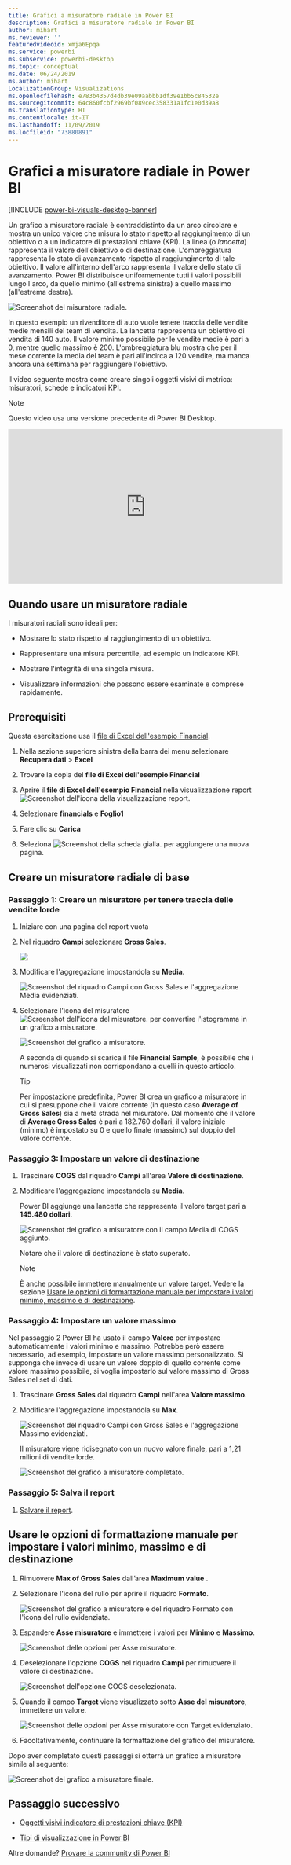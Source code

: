 ```yaml
---
title: Grafici a misuratore radiale in Power BI
description: Grafici a misuratore radiale in Power BI
author: mihart
ms.reviewer: ''
featuredvideoid: xmja6Epqa
ms.service: powerbi
ms.subservice: powerbi-desktop
ms.topic: conceptual
ms.date: 06/24/2019
ms.author: mihart
LocalizationGroup: Visualizations
ms.openlocfilehash: e783b4357d4db39e09aabbb1df39e1bb5c84532e
ms.sourcegitcommit: 64c860fcbf2969bf089cec358331a1fc1e0d39a8
ms.translationtype: HT
ms.contentlocale: it-IT
ms.lasthandoff: 11/09/2019
ms.locfileid: "73880891"
---
```

# <a name="radial-gauge-charts-in-power-bi"></a>Grafici a misuratore radiale in Power BI

[!INCLUDE [power-bi-visuals-desktop-banner](../includes/power-bi-visuals-desktop-banner.md)]

Un grafico a misuratore radiale è contraddistinto da un arco circolare e mostra un unico valore che misura lo stato rispetto al raggiungimento di un obiettivo o a un indicatore di prestazioni chiave (KPI). La linea (o *lancetta*) rappresenta il valore dell'obiettivo o di destinazione. L'ombreggiatura rappresenta lo stato di avanzamento rispetto al raggiungimento di tale obiettivo. Il valore all'interno dell'arco rappresenta il valore dello stato di avanzamento. Power BI distribuisce uniformemente tutti i valori possibili lungo l'arco, da quello minimo (all'estrema sinistra) a quello massimo (all'estrema destra).

![Screenshot del misuratore radiale.](media/power-bi-visualization-radial-gauge-charts/gauge-m.png)

In questo esempio un rivenditore di auto vuole tenere traccia delle vendite medie mensili del team di vendita. La lancetta rappresenta un obiettivo di vendita di 140 auto. Il valore minimo possibile per le vendite medie è pari a 0, mentre quello massimo è 200.  L'ombreggiatura blu mostra che per il mese corrente la media del team è pari all'incirca a 120 vendite, ma manca ancora una settimana per raggiungere l'obiettivo.

Il video seguente mostra come creare singoli oggetti visivi di metrica: misuratori, schede e indicatori KPI.
   > [!NOTE]
   > Questo video usa una versione precedente di Power BI Desktop.
   > 
   > 
<iframe width="560" height="315" src="https://www.youtube.com/embed/xmja6EpqaO0?list=PL1N57mwBHtN0JFoKSR0n-tBkUJHeMP2cP" frameborder="0" allowfullscreen></iframe>

## <a name="when-to-use-a-radial-gauge"></a>Quando usare un misuratore radiale

I misuratori radiali sono ideali per:

* Mostrare lo stato rispetto al raggiungimento di un obiettivo.

* Rappresentare una misura percentile, ad esempio un indicatore KPI.

* Mostrare l'integrità di una singola misura.

* Visualizzare informazioni che possono essere esaminate e comprese rapidamente.

## <a name="prerequisites"></a>Prerequisiti

Questa esercitazione usa il [file di Excel dell'esempio Financial](https://download.microsoft.com/download/9/6/D/96DDC2FF-2568-491D-AAFA-AFDD6F763AE3/Retail%20Analysis%20Sample%20PBIX.pbix).

1. Nella sezione superiore sinistra della barra dei menu selezionare **Recupera dati** > **Excel**
   
2. Trovare la copia del **file di Excel dell'esempio Financial**

1. Aprire il **file di Excel dell'esempio Financial** nella visualizzazione report ![Screenshot dell'icona della visualizzazione report](media/power-bi-visualization-kpi/power-bi-report-view.png).

1. Selezionare **financials** e **Foglio1**

1. Fare clic su **Carica**

1. Seleziona ![Screenshot della scheda gialla.](media/power-bi-visualization-kpi/power-bi-yellow-tab.png) per aggiungere una nuova pagina.



## <a name="create-a-basic-radial-gauge"></a>Creare un misuratore radiale di base

### <a name="step-1-create-a-gauge-to-track-gross-sales"></a>Passaggio 1: Creare un misuratore per tenere traccia delle vendite lorde

1. Iniziare con una pagina del report vuota

1. Nel riquadro **Campi** selezionare **Gross Sales**.

   ![](media/power-bi-visualization-radial-gauge-charts/grosssalesvalue-new.png)

1. Modificare l'aggregazione impostandola su **Media**.

   ![Screenshot del riquadro Campi con Gross Sales e l'aggregazione Media evidenziati.](media/power-bi-visualization-radial-gauge-charts/changetoaverage-new.png)

1. Selezionare l'icona del misuratore ![Screenshot dell'icona del misuratore.](media/power-bi-visualization-radial-gauge-charts/gaugeicon-new.png) per convertire l'istogramma in un grafico a misuratore.

    ![Screenshot del grafico a misuratore.](media/power-bi-visualization-radial-gauge-charts/gauge-no-target.png)

    A seconda di quando si scarica il file **Financial Sample**, è possibile che i numerosi visualizzati non corrispondano a quelli in questo articolo.

    > [!TIP]
    > Per impostazione predefinita, Power BI crea un grafico a misuratore in cui si presuppone che il valore corrente (in questo caso **Average of Gross Sales**) sia a metà strada nel misuratore. Dal momento che il valore di **Average Gross Sales** è pari a 182.760 dollari, il valore iniziale (minimo) è impostato su 0 e quello finale (massimo) sul doppio del valore corrente.

### <a name="step-3-set-a-target-value"></a>Passaggio 3: Impostare un valore di destinazione

1. Trascinare **COGS** dal riquadro **Campi** all'area **Valore di destinazione**.

1. Modificare l'aggregazione impostandola su **Media**.

   Power BI aggiunge una lancetta che rappresenta il valore target pari a **145.480 dollari**.

   ![Screenshot del grafico a misuratore con il campo Media di COGS aggiunto.](media/power-bi-visualization-radial-gauge-charts/gaugeinprogress-new.png)

    Notare che il valore di destinazione è stato superato.

   > [!NOTE]
   > È anche possibile immettere manualmente un valore target. Vedere la sezione [Usare le opzioni di formattazione manuale per impostare i valori minimo, massimo e di destinazione](#use-manual-format-options-to-set-minimum-maximum-and-target-values).

### <a name="step-4-set-a-maximum-value"></a>Passaggio 4: Impostare un valore massimo

Nel passaggio 2 Power BI ha usato il campo **Valore** per impostare automaticamente i valori minimo e massimo. Potrebbe però essere necessario, ad esempio, impostare un valore massimo personalizzato. Si supponga che invece di usare un valore doppio di quello corrente come valore massimo possibile, si voglia impostarlo sul valore massimo di Gross Sales nel set di dati.

1. Trascinare **Gross Sales** dal riquadro **Campi** nell'area **Valore massimo**.

1. Modificare l'aggregazione impostandola su **Max**.

   ![Screenshot del riquadro Campi con Gross Sales e l'aggregazione Massimo evidenziati.](media/power-bi-visualization-radial-gauge-charts/setmaximum-new.png)

   Il misuratore viene ridisegnato con un nuovo valore finale, pari a 1,21 milioni di vendite lorde.

   ![Screenshot del grafico a misuratore completato.](media/power-bi-visualization-radial-gauge-charts/power-bi-final-gauge.png)

### <a name="step-5-save-your-report"></a>Passaggio 5: Salva il report

1. [Salvare il report](../service-report-save.md).

## <a name="use-manual-format-options-to-set-minimum-maximum-and-target-values"></a>Usare le opzioni di formattazione manuale per impostare i valori minimo, massimo e di destinazione

1. Rimuovere **Max of Gross Sales** dall’area **Maximum value** .

1. Selezionare l'icona del rullo per aprire il riquadro **Formato**.

   ![Screenshot del grafico a misuratore e del riquadro Formato con l'icona del rullo evidenziata.](media/power-bi-visualization-radial-gauge-charts/power-bi-roller.png)

1. Espandere **Asse misuratore** e immettere i valori per **Minimo** e **Massimo**.

    ![Screenshot delle opzioni per Asse misuratore.](media/power-bi-visualization-radial-gauge-charts/power-bi-gauge-axis.png)

1. Deselezionare l'opzione **COGS** nel riquadro **Campi** per rimuovere il valore di destinazione.

    ![Screenshot dell'opzione COGS deselezionata.](media/power-bi-visualization-radial-gauge-charts/pbi-remove-target.png)

1. Quando il campo **Target** viene visualizzato sotto **Asse del misuratore**, immettere un valore.

     ![Screenshot delle opzioni per Asse misuratore con Target evidenziato.](media/power-bi-visualization-radial-gauge-charts/power-bi-gauge-target.png)

1. Facoltativamente, continuare la formattazione del grafico del misuratore.

Dopo aver completato questi passaggi si otterrà un grafico a misuratore simile al seguente:

![Screenshot del grafico a misuratore finale.](media/power-bi-visualization-radial-gauge-charts/power-bi-final.png)

## <a name="next-step"></a>Passaggio successivo

* [Oggetti visivi indicatore di prestazioni chiave (KPI)](power-bi-visualization-kpi.md)

* [Tipi di visualizzazione in Power BI](power-bi-visualization-types-for-reports-and-q-and-a.md)

Altre domande? [Provare la community di Power BI](https://community.powerbi.com/)
